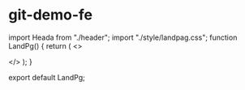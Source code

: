 # git-demo-fe
import Heada from "./header";
import "./style/landpag.css";
function LandPg() {
  return (
    <>
      <Heada />
      <div></div>
    </>
  );
}

export default LandPg;
